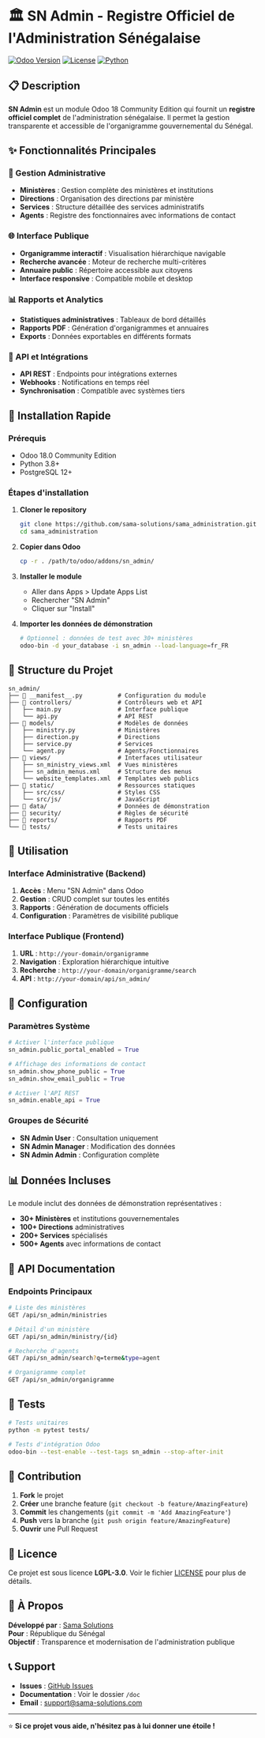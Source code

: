 # 🏛️ SN Admin - Registre Officiel de l'Administration Sénégalaise

[![Odoo Version](https://img.shields.io/badge/Odoo-18.0%20CE-blue.svg)](https://github.com/odoo/odoo)
[![License](https://img.shields.io/badge/License-LGPL--3-green.svg)](https://www.gnu.org/licenses/lgpl-3.0)
[![Python](https://img.shields.io/badge/Python-3.8%2B-blue.svg)](https://www.python.org/)

## 📋 Description

**SN Admin** est un module Odoo 18 Community Edition qui fournit un **registre officiel complet** de l'administration sénégalaise. Il permet la gestion transparente et accessible de l'organigramme gouvernemental du Sénégal.

## ✨ Fonctionnalités Principales

### 🏢 Gestion Administrative
- **Ministères** : Gestion complète des ministères et institutions
- **Directions** : Organisation des directions par ministère
- **Services** : Structure détaillée des services administratifs
- **Agents** : Registre des fonctionnaires avec informations de contact

### 🌐 Interface Publique
- **Organigramme interactif** : Visualisation hiérarchique navigable
- **Recherche avancée** : Moteur de recherche multi-critères
- **Annuaire public** : Répertoire accessible aux citoyens
- **Interface responsive** : Compatible mobile et desktop

### 📊 Rapports et Analytics
- **Statistiques administratives** : Tableaux de bord détaillés
- **Rapports PDF** : Génération d'organigrammes et annuaires
- **Exports** : Données exportables en différents formats

### 🔌 API et Intégrations
- **API REST** : Endpoints pour intégrations externes
- **Webhooks** : Notifications en temps réel
- **Synchronisation** : Compatible avec systèmes tiers

## 🚀 Installation Rapide

### Prérequis
- Odoo 18.0 Community Edition
- Python 3.8+
- PostgreSQL 12+

### Étapes d'installation

1. **Cloner le repository**
   ```bash
   git clone https://github.com/sama-solutions/sama_administration.git
   cd sama_administration
   ```

2. **Copier dans Odoo**
   ```bash
   cp -r . /path/to/odoo/addons/sn_admin/
   ```

3. **Installer le module**
   - Aller dans Apps > Update Apps List
   - Rechercher "SN Admin"
   - Cliquer sur "Install"

4. **Importer les données de démonstration**
   ```bash
   # Optionnel : données de test avec 30+ ministères
   odoo-bin -d your_database -i sn_admin --load-language=fr_FR
   ```

## 📁 Structure du Projet

```
sn_admin/
├── 📄 __manifest__.py          # Configuration du module
├── 📁 controllers/             # Contrôleurs web et API
│   ├── main.py                # Interface publique
│   └── api.py                 # API REST
├── 📁 models/                  # Modèles de données
│   ├── ministry.py            # Ministères
│   ├── direction.py           # Directions
│   ├── service.py             # Services
│   └── agent.py               # Agents/Fonctionnaires
├── 📁 views/                   # Interfaces utilisateur
│   ├── sn_ministry_views.xml  # Vues ministères
│   ├── sn_admin_menus.xml     # Structure des menus
│   └── website_templates.xml  # Templates web publics
├── 📁 static/                  # Ressources statiques
│   ├── src/css/               # Styles CSS
│   └── src/js/                # JavaScript
├── 📁 data/                    # Données de démonstration
├── 📁 security/                # Règles de sécurité
├── 📁 reports/                 # Rapports PDF
└── 📁 tests/                   # Tests unitaires
```

## 🎯 Utilisation

### Interface Administrative (Backend)
1. **Accès** : Menu "SN Admin" dans Odoo
2. **Gestion** : CRUD complet sur toutes les entités
3. **Rapports** : Génération de documents officiels
4. **Configuration** : Paramètres de visibilité publique

### Interface Publique (Frontend)
1. **URL** : `http://your-domain/organigramme`
2. **Navigation** : Exploration hiérarchique intuitive
3. **Recherche** : `http://your-domain/organigramme/search`
4. **API** : `http://your-domain/api/sn_admin/`

## 🔧 Configuration

### Paramètres Système
```python
# Activer l'interface publique
sn_admin.public_portal_enabled = True

# Affichage des informations de contact
sn_admin.show_phone_public = True
sn_admin.show_email_public = True

# Activer l'API REST
sn_admin.enable_api = True
```

### Groupes de Sécurité
- **SN Admin User** : Consultation uniquement
- **SN Admin Manager** : Modification des données
- **SN Admin Admin** : Configuration complète

## 📊 Données Incluses

Le module inclut des données de démonstration représentatives :
- **30+ Ministères** et institutions gouvernementales
- **100+ Directions** administratives
- **200+ Services** spécialisés
- **500+ Agents** avec informations de contact

## 🔗 API Documentation

### Endpoints Principaux
```bash
# Liste des ministères
GET /api/sn_admin/ministries

# Détail d'un ministère
GET /api/sn_admin/ministry/{id}

# Recherche d'agents
GET /api/sn_admin/search?q=terme&type=agent

# Organigramme complet
GET /api/sn_admin/organigramme
```

## 🧪 Tests

```bash
# Tests unitaires
python -m pytest tests/

# Tests d'intégration Odoo
odoo-bin --test-enable --test-tags sn_admin --stop-after-init
```

## 🤝 Contribution

1. **Fork** le projet
2. **Créer** une branche feature (`git checkout -b feature/AmazingFeature`)
3. **Commit** les changements (`git commit -m 'Add AmazingFeature'`)
4. **Push** vers la branche (`git push origin feature/AmazingFeature`)
5. **Ouvrir** une Pull Request

## 📝 Licence

Ce projet est sous licence **LGPL-3.0**. Voir le fichier [LICENSE](LICENSE) pour plus de détails.

## 🏢 À Propos

**Développé par** : [Sama Solutions](https://github.com/sama-solutions)  
**Pour** : République du Sénégal  
**Objectif** : Transparence et modernisation de l'administration publique

## 📞 Support

- **Issues** : [GitHub Issues](https://github.com/sama-solutions/sama_administration/issues)
- **Documentation** : Voir le dossier `/doc`
- **Email** : support@sama-solutions.com

---

⭐ **Si ce projet vous aide, n'hésitez pas à lui donner une étoile !**